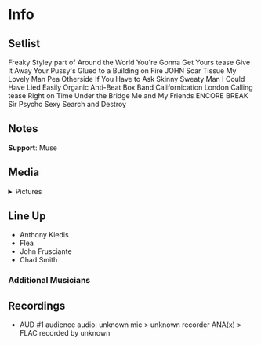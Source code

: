 # Info

## Setlist

Freaky Styley part of
Around the World
You're Gonna Get Yours tease
Give It Away
Your Pussy's Glued to a Building on Fire JOHN
Scar Tissue
My Lovely Man
Pea
Otherside
If You Have to Ask
Skinny Sweaty Man
I Could Have Lied
Easily
Organic Anti-Beat Box Band
Californication
London Calling tease
Right on Time
Under the Bridge
Me and My Friends
ENCORE BREAK
Sir Psycho Sexy
Search and Destroy

## Notes

**Support**: Muse

## Media 

<details>
  <summary>Pictures</summary>
  <!--<img alt="Setlist" title="Setlist" src="_.jpg" height="200" />
  <img alt="Clipping" title="Clipping" src="_.jpg" height="200" />
  <img alt="Flyer" title="Flyer" src="_.jpg" height="200" />-->
</details>

## Line Up

* Anthony Kiedis
* Flea
* John Frusciante
* Chad Smith

### Additional Musicians

## Recordings

* AUD #1 audience audio: unknown mic > unknown recorder ANA(x) > FLAC recorded by unknown